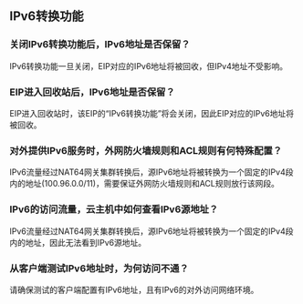 ## IPv6转换功能

### 关闭IPv6转换功能后，IPv6地址是否保留？

IPv6转换功能一旦关闭，EIP对应的IPv6地址将被回收，但IPv4地址不受影响。

### EIP进入回收站后，IPv6地址是否保留？

EIP进入回收站时，该EIP的“IPv6转换功能”将会关闭，因此EIP对应的IPv6地址将被回收。

### 对外提供IPv6服务时，外网防火墙规则和ACL规则有何特殊配置？

IPv6流量经过NAT64网关集群转换后，源IPv6地址将被转换为一个固定的IPv4段内的地址(100.96.0.0/11)，需要保证外网防火墙规则和ACL规则放行该网段。

### IPv6的访问流量，云主机中如何查看IPv6源地址？

IPv6流量经过NAT64网关集群转换后，源IPv6地址将被转换为一个固定的IPv4段内的地址，因此无法看到IPv6源地址。

### 从客户端测试IPv6地址时，为何访问不通？

请确保测试的客户端配置有IPv6地址，且有IPv6的对外访问网络环境。
